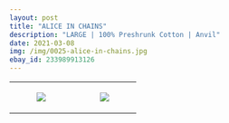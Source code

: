 ```yaml
---
layout: post
title: "ALICE IN CHAINS"
description: "LARGE | 100% Preshrunk Cotton | Anvil"
date: 2021-03-08
img: /img/0025-alice-in-chains.jpg
ebay_id: 233989913126
---
```




<table style="width:100%;"><tr><td style="vertical-align:top;">
      <figure class="tmblr-full" data-orig-height="2048" data-orig-width="1365" data-orig-src="https://concertshirts.netlify.app/shirts/0025/0025-01.jpg"><img src="https://64.media.tumblr.com/d96688fec3cae7ac085105bf327cbf7e/25f4f970f7855160-4a/s540x810/926c6a947d430309e3a4d8578e9afba747c2abb2.jpg" data-orig-height="2048" data-orig-width="1365" data-orig-src="https://concertshirts.netlify.app/shirts/0025/0025-01.jpg"/></figure></td>
    <td style="vertical-align:top;">
      <figure class="tmblr-full" data-orig-height="2048" data-orig-width="1365" data-orig-src="https://concertshirts.netlify.app/shirts/0025/0025-02.jpg"><img src="https://64.media.tumblr.com/b411ce5caf0c284ba1b3501afde06487/25f4f970f7855160-96/s540x810/f2a1b5ba1cb10ba5e3357ad42cd99e3f0d19f3c7.jpg" data-orig-height="2048" data-orig-width="1365" data-orig-src="https://concertshirts.netlify.app/shirts/0025/0025-02.jpg"/></figure></td>
  </tr></table>
